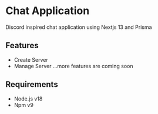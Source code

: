 # Chat Application

Discord inspired chat application using Nextjs 13 and Prisma

## Features

- Create Server
- Manage Server
  ...more features are coming soon

## Requirements

- Node.js v18
- Npm v9
